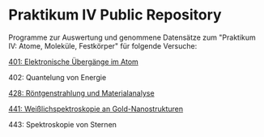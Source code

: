# Praktikum IV Public Repository
Programme zur Auswertung und genommene Datensätze zum "Praktikum IV: Atome, Moleküle, Festkörper" für folgende Versuche:

[401: Elektronische Übergänge im Atom](https://github.com/dschuechter/PraktikumIVPublic/tree/master/Versuch_401)

402: Quantelung von Energie

[428: Röntgenstrahlung und Materialanalyse](https://github.com/dschuechter/PraktikumIVPublic/tree/master/Versuch_428)

[441: Weißlichspektroskopie an Gold-Nanostrukturen](https://github.com/dschuechter/PraktikumIVPublic/tree/master/Versuch_441)

443: Spektroskopie von Sternen
